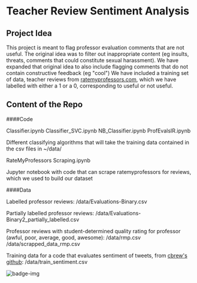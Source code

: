 # Teacher Review Sentiment Analysis

## Project Idea

This project is meant to flag professor evaluation comments that are not useful.
The original idea was to filter out inappropriate content (eg insults, threats, comments that could constitute sexual harassment).
We have expanded that original idea to also include flagging comments that do not contain constructive feedback (eg "cool")
We have included a training set of data, teacher reviews from [ratemyprofessors.com](http://www.ratemyprofessors.com/), which we have labelled with either a 1 or a 0, corresponding to useful or not useful.

Content of the Repo
------
####Code

Classifier.ipynb
Classifier_SVC.ipynb
NB_Classifier.ipynb
ProfEvalsIR.ipynb

Different classifying algorithms that will take the training data contained in the csv files in ~/data/

RateMyProfessors Scraping.ipynb

Jupyter notebook with code that can scrape ratemyprofessors for reviews, which we used to build our dataset

####Data

Labelled professor reviews:
/data/Evaluations-Binary.csv

Partially labelled professor reviews:
/data/Evaluations-Binary2_partially_labelled.csv

Professor reviews with student-determined quality rating for professor (awful, poor, average, good, awesome):
/data/rmp.csv
/data/scrapped_data_rmp.csv

Training data for a code that evaluates sentiment of tweets, from [cbrew's github](https://github.com/cbrew/Insults/blob/master/Insults/Data/Inputs/train.csv):
/data/train_sentiment.csv



![badge-img](https://img.shields.io/badge/Made%20at-%23AstroHackWeek-8063d5.svg?style=flat)